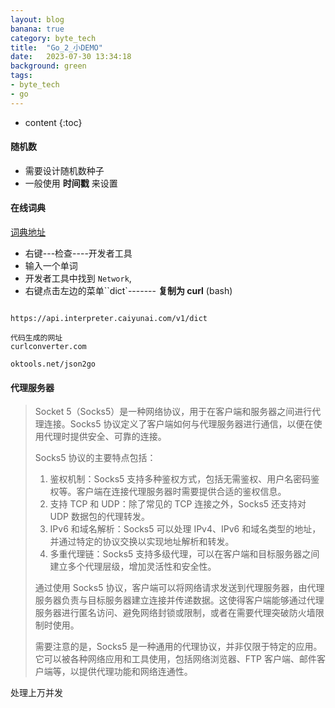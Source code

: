 ```yaml
---
layout: blog
banana: true
category: byte_tech
title:  "Go_2_小DEMO"
date:   2023-07-30 13:34:18
background: green
tags:
- byte_tech
- go
---
```


* content
{:toc}


#### 随机数

- 需要设计随机数种子
- 一般使用 **时间戳** 来设置





#### 在线词典

[词典地址](https://fanyi.caiyunapp.com/)

- 右键---检查----开发者工具
- 输入一个单词
- 开发者工具中找到 `Network`, 
- 右键点击左边的菜单``dict`------- **复制为 curl** (bash)

```

https://api.interpreter.caiyunai.com/v1/dict

代码生成的网址
curlconverter.com

oktools.net/json2go
```





#### 代理服务器

> Socket 5（Socks5）是一种网络协议，用于在客户端和服务器之间进行代理连接。Socks5 协议定义了客户端如何与代理服务器进行通信，以便在使用代理时提供安全、可靠的连接。
>
> Socks5 协议的主要特点包括：
>
> 1. 鉴权机制：Socks5 支持多种鉴权方式，包括无需鉴权、用户名密码鉴权等。客户端在连接代理服务器时需要提供合适的鉴权信息。
> 2. 支持 TCP 和 UDP：除了常见的 TCP 连接之外，Socks5 还支持对 UDP 数据包的代理转发。
> 3. IPv6 和域名解析：Socks5 可以处理 IPv4、IPv6 和域名类型的地址，并通过特定的协议交换以实现地址解析和转发。
> 4. 多重代理链：Socks5 支持多级代理，可以在客户端和目标服务器之间建立多个代理层级，增加灵活性和安全性。
>
> 通过使用 Socks5 协议，客户端可以将网络请求发送到代理服务器，由代理服务器负责与目标服务器建立连接并传递数据。这使得客户端能够通过代理服务器进行匿名访问、避免网络封锁或限制，或者在需要代理突破防火墙限制时使用。
>
> 需要注意的是，Socks5 是一种通用的代理协议，并非仅限于特定的应用。它可以被各种网络应用和工具使用，包括网络浏览器、FTP 客户端、邮件客户端等，以提供代理功能和网络连通性。





处理上万并发 

